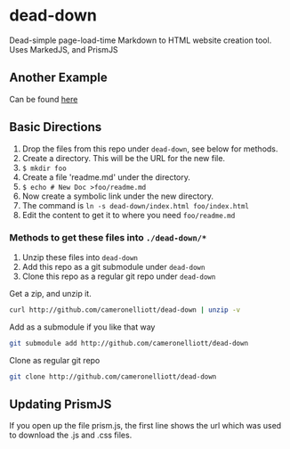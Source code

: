 # dead-down

Dead-simple page-load-time Markdown to HTML website creation tool. Uses MarkedJS, and PrismJS

## Another Example

Can be found [here](example1/index.html)

## Basic Directions

1. Drop the files from this repo under `dead-down`, see below for methods.
2. Create a directory. This will be the URL for the new file.
3. `$ mkdir foo`
4. Create a file 'readme.md' under the directory.
5. `$ echo # New Doc >foo/readme.md`
6. Now create a symbolic link under the new directory.
7. The command is `ln -s dead-down/index.html foo/index.html`
8. Edit the content to get it to where you need `foo/readme.md` 

### Methods to get these files into `./dead-down/*`
1. Unzip these files into `dead-down`
2. Add this repo as a git submodule under `dead-down`
3. Clone this repo as a regular git repo under `dead-down`

Get a zip, and unzip it.
```bash
curl http://github.com/cameronelliott/dead-down | unzip -v
```

Add as a submodule if you like that way
```bash
git submodule add http://github.com/cameronelliott/dead-down
```

Clone as regular git repo
```bash
git clone http://github.com/cameronelliott/dead-down
```

## Updating PrismJS

If you open up the file prism.js, the first line shows the url which
was used to download the .js and .css files.
